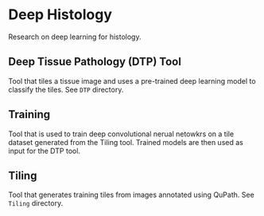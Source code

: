 # Deep Histology

Research on deep learning for histology.

## Deep Tissue Pathology (DTP) Tool

Tool that tiles a tissue image and uses a pre-trained deep learning
model to classify the tiles. See `DTP` directory.

## Training

Tool that is used to train deep convolutional nerual netowkrs on a tile dataset
generated from the Tiling tool. Trained models are then used as input for 
the DTP tool.

## Tiling

Tool that generates training tiles from images annotated using QuPath.
See `Tiling` directory.
